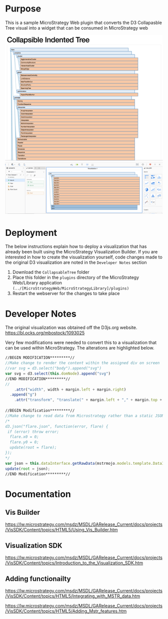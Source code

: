 # Purpose
This is a sample MicroStrategy Web plugin that converts the D3 Collapasble Tree visual into a widget that can be consumed in MicroStrategy web

<img src="./readmeContent/e0.png"  width="600"/>

<img src="./readmeContent/e1.png"  width="600"/>

# Deployment
The below instructions explain how to deploy a visualization that has already been built using the MicroStrategy Visualization Builder. If you are interested in how to create the visualization yourself, code changes made to the original D3 visualization are noted in the `Developer Notes` section

1. Download the `CollapsableTree` folder
2. Place this folder in the `plugins` directory of the MicroStrategy Web/Library application `(../[MicroStrategyWeb/MicroStrategyLibrary]/plugins)`
3. Restart the webserver for the changes to take place

# Developer Notes

The original visualization was obtained off the D3js.org website.
https://bl.ocks.org/mbostock/1093025

Very few modifications were needed to convert this to a visualization that can be used within MicroStrategy. The alterations are highlighted below.

```javascript
//BEGIN MODIFICATION*********//
//Make change to render the content within the assigned div on screen
//var svg = d3.select("body").append("svg")
var svg = d3.select(this.domNode).append("svg")
//END MODIFICATION*********//
//
    .attr("width", width + margin.left + margin.right)
  .append("g")
    .attr("transform", "translate(" + margin.left + "," + margin.top + ")");

//BEGIN Modification*********//
//Make change to read data from Microstrategy rather than a static JSON data file as the original sample used
/*
d3.json("flare.json", function(error, flare) {
 if (error) throw error;
  flare.x0 = 0;
  flare.y0 = 0;
  update(root = flare);
});
*/
var json = this.dataInterface.getRawData(mstrmojo.models.template.DataInterface.ENUM_RAW_DATA_FORMAT.TREE);
update(root = json);
//END Modification*********//
```

# Documentation 

## Vis Builder
https://lw.microstrategy.com/msdz/MSDL/GARelease_Current/docs/projects/VisSDK/Content/topics/HTML5/Using_Vis_Builder.htm

## Visualization SDK
https://lw.microstrategy.com/msdz/MSDL/GARelease_Current/docs/projects/VisSDK/Content/topics/Introduction_to_the_Visualization_SDK.htm

## Adding functionailty
https://lw.microstrategy.com/msdz/MSDL/GARelease_Current/docs/projects/VisSDK/Content/topics/HTML5/Integrating_with_MSTR_data.htm

https://lw.microstrategy.com/msdz/MSDL/GARelease_Current/docs/projects/VisSDK/Content/topics/HTML5/Adding_Mstr_features.htm
